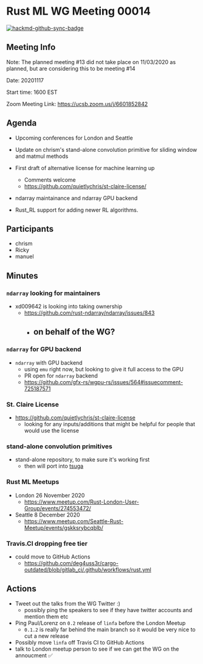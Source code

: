 
# Rust ML WG Meeting 00014 

[![hackmd-github-sync-badge](https://hackmd.io/YmmnKof6RzC5-fF_Z8jFLA/badge)](https://hackmd.io/YmmnKof6RzC5-fF_Z8jFLA)


## Meeting Info

Note: The planned meeting \#13 did not take place on 11/03/2020 as planned, but are considering this to be meeting \#14

Date: 20201117

Start time: 1600 EST

Zoom Meeting Link: https://ucsb.zoom.us/j/6601852842

## Agenda

- Upcoming conferences for London and Seattle

- Update on chrism's stand-alone convolution primitive for sliding window and matmul methods

- First draft of alternative license for machine learning up
    - Comments welcome
    - https://github.com/quietlychris/st-claire-license/

- ndarray maintainance and ndarray GPU backend

- Rust_RL support for adding newer RL algorithms.

## Participants

- chrism
- Ricky
- manuel 

## Minutes

### `ndarray` looking for maintainers 

- xd009642 is looking into taking ownership 
    - https://github.com/rust-ndarray/ndarray/issues/843 
        - on behalf of the WG?
            -  

### `ndarray` for GPU backend 

- `ndarray` with GPU backend 
    - using `emu` right now, but looking to give it full access to the GPU 
    - PR open for `ndarray` backend 
    - https://github.com/gfx-rs/wgpu-rs/issues/564#issuecomment-725187571 

### St. Claire License 

- https://github.com/quietlychris/st-claire-license 
    - looking for any inputs/additions that might be helpful for people that would use the license 

### stand-alone convolution primitives 

- stand-alone repository, to make sure it's working first 
    - then will port into [tsuga](https://github.com/quietlychris/tsuga)


### Rust ML Meetups 

- London 26 November 2020
    - https://www.meetup.com/Rust-London-User-Group/events/274553472/ 
- Seattle 8 December 2020 
    - https://www.meetup.com/Seattle-Rust-Meetup/events/gskksrybcqblb/ 

### Travis.CI dropping free tier 

- could move to GitHub Actions 
    - https://github.com/deg4uss3r/cargo-outdated/blob/gitlab_ci/.github/workflows/rust.yml 

## Actions

- Tweet out the talks from the WG Twitter :) 
    - possibly ping the speakers to see if they have twitter accounts and mention them etc 
- Ping Paul/Lorenz on `0.2` release of `linfa` before the London Meetup 
    -  `0.1.2` is really far behind the main branch so it would be very nice to cut a new release
- Possibly move `linfa` off Travis CI to GitHub Actions 
- talk to London meetup person to see if we can get the WG on the annoucment :white_check_mark:
